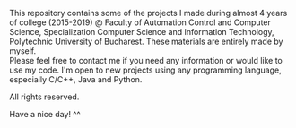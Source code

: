 This repository contains some of the projects I made during almost 4 years of college (2015-2019) @ Faculty of Automation Control and Computer Science, Specialization Computer Science and Information Technology, Polytechnic University of Bucharest.
These materials are entirely made by myself.  
Please feel free to contact me if you need any information or would like to use my code.
I'm open to new projects using any programming language, especially C/C++, Java and Python.

All rights reserved.

Have a nice day! ^^
